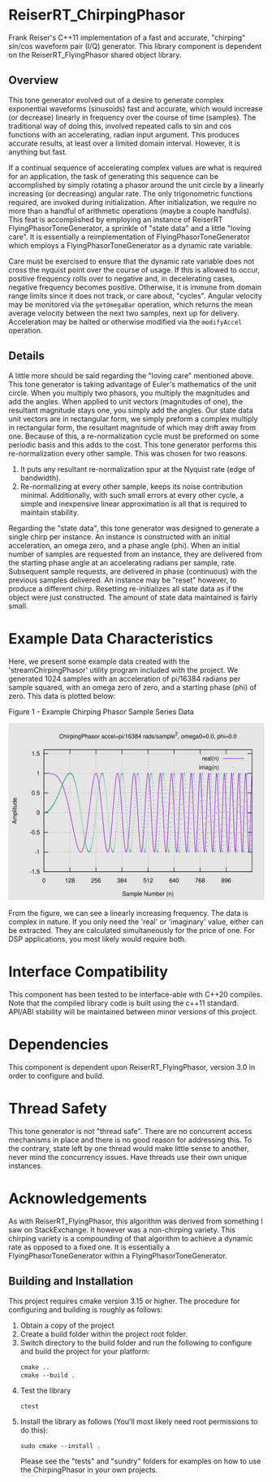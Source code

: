 # ReiserRT_ChirpingPhasor

Frank Reiser's C++11 implementation of a fast and accurate, "chirping" sin/cos waveform pair (I/Q) generator.
This library component is dependent on the ReiserRT_FlyingPhasor shared object library.

## Overview

This tone generator evolved out of a desire to generate complex exponential waveforms (sinusoids) fast and accurate,
which would increase (or decrease) linearly in frequency over the course of time (samples). 
The traditional way of doing this, involved repeated calls to sin and cos functions with an accelerating, radian input argument.
This produces accurate results, at least over a limited domain interval. However, it is anything but fast.

If a continual sequence of accelerating complex values are what is required for an application,
the task of generating this sequence can be accomplished by simply rotating a phasor around the unit circle
by a linearly increasing (or decreasing) angular rate. 
The only trigonometric functions required, are invoked during initialization. 
After initialization, we require no more than a handful of arithmetic operations (maybe a couple handfuls).
This feat is accomplished by employing an instance of ReiserRT FlyingPhasorToneGenerator, a sprinkle of "state data"
and a little "loving care". It is essentially a reimplementation of FlyingPhasorToneGenerator which employs a
FlyingPhasorToneGenerator as a dynamic rate variable.

Care must be exercised to ensure that the dynamic rate variable
does not cross the nyquist point over the course of usage. If this is allowed to occur, positive frequency rolls over 
to negative and, in decelerating cases, negative frequency becomes positive. Otherwise, it is immune from
domain range limits since it does not track, or care about, "cycles". Angular velocity may be monitored via the
`getOmegaBar` operation, which returns the mean average velocity between the next two samples, next up for delivery.
Acceleration may be halted or otherwise modified via the `modifyAccel` operation.

## Details
A little more should be said regarding the "loving care" mentioned above.
This tone generator is taking advantage of Euler's mathematics of the unit circle. When you multiply two phasors,
you multiply the magnitudes and add the angles. When applied to unit vectors (magnitudes of one),
the resultant magnitude stays one, you simply add the angles. Our state data unit vectors are in rectangular form,
we simply preform a complex multiply in rectangular form, the resultant magnitude of which may drift away from one.
Because of this, a re-normalization cycle must be preformed on some periodic basis and this adds to the cost.
This tone generator performs this re-normalization every other sample. This was chosen for two reasons.
1) It puts any resultant re-normalization spur at the Nyquist rate (edge of bandwidth).
2) Re-normalizing at every other sample, keeps its noise contribution minimal.
   Additionally, with such small errors at every other cycle,
   a simple and inexpensive linear approximation is all that is required to maintain stability.

Regarding the "state data", this tone generator was designed to generate a single chirp per instance.
An instance is constructed with an initial acceleration, an omega zero, and a phase angle (phi).
When an initial number of samples are requested from an instance, they are delivered
from the starting phase angle at an accelerating radians per sample, rate. Subsequent sample requests,
are delivered in phase (continuous) with the previous samples delivered. An instance
may be "reset" however, to produce a different chirp. Resetting re-initializes all state data
as if the object were just constructed. The amount of state data maintained is fairly small.

# Example Data Characteristics
Here, we present some example data created with the 'streamChirpingPhasor' utility program included
with the project. We generated 1024 samples with an acceleration of pi/16384 radians per sample squared,
with an omega zero of zero, and a starting phase (phi) of zero.
This data is plotted below:

Figure 1 - Example Chirping Phasor Sample Series Data

![Figure 1](graphics/figure1.svg)

From the figure, we can see a linearly increasing frequency. The data is complex in nature. If you only
need the 'real' or 'imaginary' value, either can be extracted. They are calculated simultaneously for the
price of one. For DSP applications, you most likely would require both.

# Interface Compatibility
This component has been tested to be interface-able with C++20 compiles. Note that the compiled library code
is built using the c++11 standard. API/ABI stability will be maintained between minor versions of this project.

# Dependencies
This component is dependent upon ReiserRT_FlyingPhasor, version 3.0 in order to configure and build.

# Thread Safety
This tone generator is not "thread safe". There are no concurrent access mechanisms
in place and there is no good reason for addressing this. To the contrary,
state left by one thread would make little sense to another, never mind the concurrency issues.
Have threads use their own unique instances.

# Acknowledgements
As with ReiserRT_FlyingPhasor, this algorithm was derived from something I saw on StackExchange. It however was
a non-chirping variety. This chirping variety is a compounding of that algorithm to achieve a dynamic rate
as opposed to a fixed one. It is essentially a FlyingPhasorToneGenerator within a FlyingPhasorToneGenerator.

## Building and Installation
This project requires cmake version 3.15 or higher. The procedure for configuring and building is
roughly as follows:

1) Obtain a copy of the project
2) Create a build folder within the project root folder.
3) Switch directory to the build folder and run the following
   to configure and build the project for your platform:
   ```
   cmake ..
   cmake --build .
   ```
4) Test the library
   ```
   ctest
   ```
5) Install the library as follows (You'll most likely
   need root permissions to do this):
   ```
   sudo cmake --install .
   ```
   Please see the "tests" and "sundry" folders for examples on how to use the ChirpingPhasor in
   your own projects.
